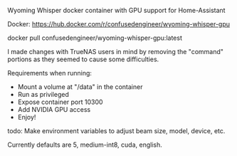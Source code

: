Wyoming Whisper docker container with GPU support for Home-Assistant

Docker: https://hub.docker.com/r/confusedengineer/wyoming-whisper-gpu

docker pull confusedengineer/wyoming-whisper-gpu:latest

I made changes with TrueNAS users in mind by removing the "command" portions as they seemed to cause some difficulties.

Requirements when running:
 - Mount a volume at "/data" in the container
 - Run as privileged
 - Expose container port 10300
 - Add NVIDIA GPU access
 - Enjoy!

todo: Make environment variables to adjust beam size, model, device, etc.

Currently defaults are 5, medium-int8, cuda, english.
